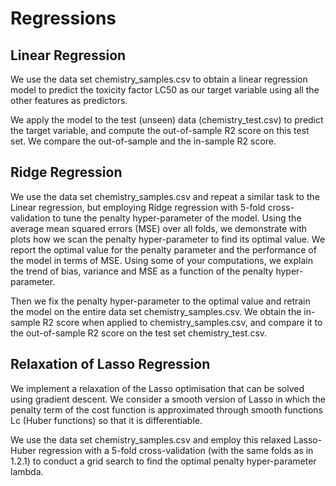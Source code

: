 # Regressions

## Linear Regression

We use the data set chemistry_samples.csv to obtain a linear regression model to predict the toxicity factor LC50 as our target variable using all the other features as predictors.

We apply the model to the test (unseen) data (chemistry_test.csv) to predict the target variable, and compute the out-of-sample R2 score on this test set. We compare the out-of-sample and the in-sample R2 score.

## Ridge Regression

We use the data set chemistry_samples.csv and repeat a similar task to the Linear regression, but employing Ridge regression with 5-fold cross-validation to tune the penalty hyper-parameter of the model. Using the average mean squared errors (MSE) over all folds, we demonstrate with plots how we scan the penalty hyper-parameter to find its optimal value. We report the optimal value for the penalty parameter and the performance of the model in terms of MSE. Using some of your computations, we explain the trend of bias, variance and MSE as a function of the penalty hyper-parameter.

Then we fix the penalty hyper-parameter to the optimal value and retrain the model on the entire data set chemistry_samples.csv. We obtain the in-sample R2 score when applied to chemistry_samples.csv, and compare it to the out-of-sample R2 score on the test set chemistry_test.csv.

## Relaxation of Lasso Regression

We implement a relaxation of the Lasso optimisation that can be solved using gradient descent. We consider a smooth version of Lasso in which the penalty term of the cost function is approximated through smooth functions Lc (Huber functions) so that it is differentiable.

We use the data set chemistry_samples.csv and employ this relaxed Lasso-Huber regression with a 5-fold cross-validation (with the same folds as in 1.2.1) to conduct a grid search to find the optimal penalty hyper-parameter lambda.